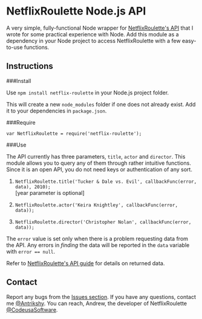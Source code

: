 NetflixRoulette Node.js API
===========================

A very simple, fully-functional Node wrapper for [NetflixRoulette's API](http://netflixroulette.net/api/) that I wrote for some practical experience with Node. Add this module as a dependency in your Node project to access NetflixRoulette with a few easy-to-use functions.

Instructions
------------

###Install

Use `npm install netflix-roulette` in your Node.js project folder.

This will create a new `node_modules` folder if one does not already exist. Add it to your dependencies in `package.json`.

###Require

`var NetflixRoulette = require('netflix-roulette');`

###Use

The API currently has three parameters, `title`, `actor` and `director`. This module allows you to query any of them through rather intuitive functions. Since it is an open API, you do not need keys or authentication of any sort.

1. `NetflixRoulette.title('Tucker & Dale vs. Evil', callbackFunc(error, data), 2010);`   
[year parameter is optional]

2. `NetflixRoulette.actor('Keira Knightley', callbackFunc(error, data));`

3. `NetflixRoulette.director('Christopher Nolan', callbackFunc(error, data));`

The `error` value is set only when there is a problem requesting data from the API. Any errors in *finding* the data will be reported in the `data` variable with `error == null`.

Refer to [NetflixRoulette's API guide](http://netflixroulette.net/api/) for details on returned data.

Contact
-------

Report any bugs from the [Issues section](https://github.com/Antrikshy/NetflixRoulette_NodeJS/issues). If you have any questions, contact me [@Antrikshy](http://twitter.com/Antrikshy). You can reach, Andrew, the developer of NetflixRoulette [@CodeusaSoftware](https://twitter.com/codeusasoftware).
